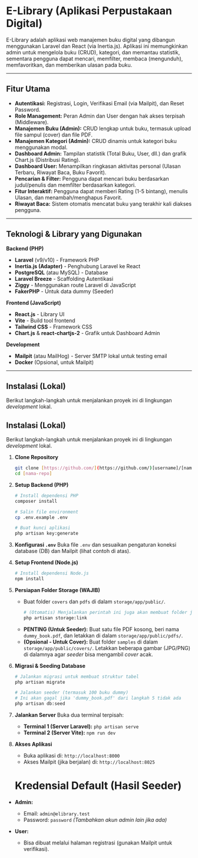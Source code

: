 # E-Library (Aplikasi Perpustakaan Digital)

E-Library adalah aplikasi web manajemen buku digital yang dibangun menggunakan Laravel dan React (via Inertia.js). Aplikasi ini memungkinkan admin untuk mengelola buku (CRUD), kategori, dan memantau statistik, sementara pengguna dapat mencari, memfilter, membaca (mengunduh), memfavoritkan, dan memberikan ulasan pada buku.



---

## Fitur Utama

* **Autentikasi:** Registrasi, Login, Verifikasi Email (via Mailpit), dan Reset Password.
* **Role Management:** Peran Admin dan User dengan hak akses terpisah (Middleware).
* **Manajemen Buku (Admin):** CRUD lengkap untuk buku, termasuk upload file sampul (cover) dan file PDF.
* **Manajemen Kategori (Admin):** CRUD dinamis untuk kategori buku menggunakan modal.
* **Dashboard Admin:** Tampilan statistik (Total Buku, User, dll.) dan grafik Chart.js (Distribusi Rating).
* **Dashboard User:** Menampilkan ringkasan aktivitas personal (Ulasan Terbaru, Riwayat Baca, Buku Favorit).
* **Pencarian & Filter:** Pengguna dapat mencari buku berdasarkan judul/penulis dan memfilter berdasarkan kategori.
* **Fitur Interaktif:** Pengguna dapat memberi Rating (1-5 bintang), menulis Ulasan, dan menambah/menghapus Favorit.
* **Riwayat Baca:** Sistem otomatis mencatat buku yang terakhir kali diakses pengguna.

---

## Teknologi & Library yang Digunakan

**Backend (PHP)**
* **Laravel** (v9/v10) - Framework PHP
* **Inertia.js (Adapter)** - Penghubung Laravel ke React
* **PostgreSQL** (atau MySQL) - Database
* **Laravel Breeze** - Scaffolding Autentikasi
* **Ziggy** - Menggunakan route Laravel di JavaScript
* **FakerPHP** - Untuk data dummy (Seeder)

**Frontend (JavaScript)**
* **React.js** - Library UI
* **Vite** - Build tool frontend
* **Tailwind CSS** - Framework CSS
* **Chart.js** & **react-chartjs-2** - Grafik untuk Dashboard Admin

**Development**
* **Mailpit** (atau MailHog) - Server SMTP lokal untuk testing email
* **Docker** (Opsional, untuk Mailpit)

---

## Instalasi (Lokal)

Berikut langkah-langkah untuk menjalankan proyek ini di lingkungan *development* lokal.

## Instalasi (Lokal)

Berikut langkah-langkah untuk menjalankan proyek ini di lingkungan *development* lokal.

1.  **Clone Repository**
    ```bash
    git clone [https://github.com/](https://github.com/)[username]/[nama-repo].git
    cd [nama-repo]
    ```

2.  **Setup Backend (PHP)**
    ```bash
    # Install dependensi PHP
    composer install
    
    # Salin file environment
    cp .env.example .env
    
    # Buat kunci aplikasi
    php artisan key:generate
    ```

3.  **Konfigurasi `.env`**
    Buka file `.env` dan sesuaikan pengaturan koneksi database (DB) dan Mailpit (lihat contoh di atas).

4.  **Setup Frontend (Node.js)**
    ```bash
    # Install dependensi Node.js
    npm install
    ```

5.  **Persiapan Folder Storage (WAJIB)**
    * Buat folder `covers` dan `pdfs` di dalam `storage/app/public/`.
        ```bash
        # (Otomatis) Menjalankan perintah ini juga akan membuat folder jika belum ada
        php artisan storage:link
        ```
    * **PENTING (Untuk Seeder):** Buat satu file PDF kosong, beri nama `dummy_book.pdf`, dan letakkan di dalam `storage/app/public/pdfs/`.
    * **(Opsional - Untuk Cover):** Buat folder `samples` di dalam `storage/app/public/covers/`. Letakkan beberapa gambar (JPG/PNG) di dalamnya agar *seeder* bisa mengambil *cover* acak.

6.  **Migrasi & Seeding Database**
    ```bash
    # Jalankan migrasi untuk membuat struktur tabel
    php artisan migrate
    
    # Jalankan seeder (termasuk 100 buku dummy)
    # Ini akan gagal jika 'dummy_book.pdf' dari langkah 5 tidak ada
    php artisan db:seed
    ```

7.  **Jalankan Server**
    Buka dua terminal terpisah:
    * **Terminal 1 (Server Laravel):** `php artisan serve`
    * **Terminal 2 (Server Vite):** `npm run dev`

8.  **Akses Aplikasi**
    * Buka aplikasi di: `http://localhost:8000`
    * Akses Mailpit (jika berjalan) di: `http://localhost:8025`

    # Kredensial Default (Hasil Seeder)

* **Admin:**
    * Email: `admin@elibrary.test`
    * Password: `password`
    *(Tambahkan akun admin lain jika ada)*

* **User:**
    * Bisa dibuat melalui halaman registrasi (gunakan Mailpit untuk verifikasi).